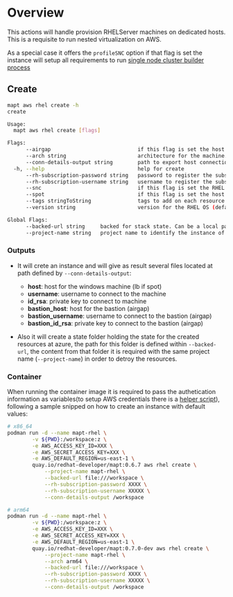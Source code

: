 # Overview

This actions will handle provision RHELServer machines on dedicated hosts. This is a requisite to run nested virtualization on AWS.

As a special case it offers the `profileSNC` option if that flag is set the instance will setup all requirements to run 
[single node cluster builder process](https://github.com/crc-org/snc)  

## Create

```bash
mapt aws rhel create -h
create

Usage:
  mapt aws rhel create [flags]

Flags:
      --airgap                            if this flag is set the host will be created as airgap machine. Access will done through a bastion
      --arch string                       architecture for the machine. Allowed x86_64 or arm64 (default "x86_64")
      --conn-details-output string        path to export host connection information (host, username and privateKey)
  -h, --help                              help for create
      --rh-subscription-password string   password to register the subscription
      --rh-subscription-username string   username to register the subscription
      --snc                               if this flag is set the RHEL will be setup with SNC profile. Setting up all requirements to run https://github.com/crc-org/snc
      --spot                              if this flag is set the host will be created only on the region set by the AWS Env (AWS_DEFAULT_REGION)
      --tags stringToString               tags to add on each resource (--tags name1=value1,name2=value2) (default [])
      --version string                    version for the RHEL OS (default "9.4")

Global Flags:
      --backed-url string     backed for stack state. Can be a local path with format file:///path/subpath or s3 s3://existing-bucket
      --project-name string   project name to identify the instance of the stack
```

### Outputs

* It will crete an instance and will give as result several files located at path defined by `--conn-details-output`:

  * **host**: host for the windows machine (lb if spot)
  * **username**: username to connect to the machine
  * **id_rsa**: private key to connect to machine
  * **bastion_host**: host for the bastion (airgap)
  * **bastion_username**: username to connect to the bastion (airgap)
  * **bastion_id_rsa**: private key to connect to the bastion (airgap)

* Also it will create a state folder holding the state for the created resources at azure, the path for this folder is defined within `--backed-url`, the content from that folder it is required with the same project name (`--project-name`) in order to detroy the resources.

### Container

When running the container image it is required to pass the authetication information as variables(to setup AWS credentials there is a [helper script](./../../hacks/aws_setup.sh)), following a sample snipped on how to create an instance with default values:  

```bash
# x86_64
podman run -d --name mapt-rhel \
        -v ${PWD}:/workspace:z \
        -e AWS_ACCESS_KEY_ID=XXX \
        -e AWS_SECRET_ACCESS_KEY=XXX \
        -e AWS_DEFAULT_REGION=us-east-1 \
        quay.io/redhat-developer/mapt:0.6.7 aws rhel create \
            --project-name mapt-rhel \
            --backed-url file:///workspace \
            --rh-subscription-password XXXX \
            --rh-subscription-username XXXXX \
            --conn-details-output /workspace

# arm64
podman run -d --name mapt-rhel \
        -v ${PWD}:/workspace:z \
        -e AWS_ACCESS_KEY_ID=XXX \
        -e AWS_SECRET_ACCESS_KEY=XXX \
        -e AWS_DEFAULT_REGION=us-east-1 \
        quay.io/redhat-developer/mapt:0.7.0-dev aws rhel create \
            --project-name mapt-rhel \
            --arch arm64 \
            --backed-url file:///workspace \
            --rh-subscription-password XXXX \
            --rh-subscription-username XXXXX \
            --conn-details-output /workspace
```